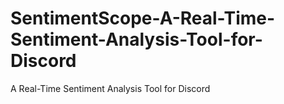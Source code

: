 # SentimentScope-A-Real-Time-Sentiment-Analysis-Tool-for-Discord
A Real-Time Sentiment Analysis Tool for Discord
